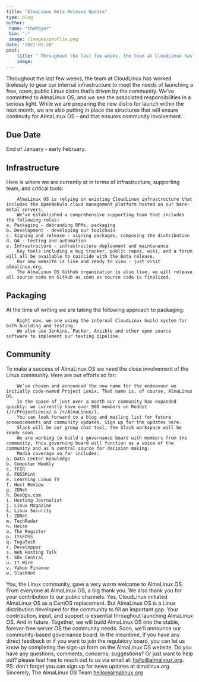 ```yaml
---
title: "AlmaLinux Beta Release Update"
type: blog
author: 
 name: "theMayor"
 bio: "-"
 image: /images/profile.png
date: '2021-01-20'
post:
    title: " Throughout the last few weeks, the team at CloudLinux has worked tirelessly to gear our internal infrastructure to meet the needs of launching a free,... "
    image: 
---
```


Throughout the last few weeks, the team at CloudLinux has worked tirelessly to gear our internal infrastructure to meet the needs of launching a free, open, public Linux distro that’s driven by the community. We’ve committed to AlmaLinux OS, and we see the associated responsibilities in a serious light. While we are preparing the new distro for launch within the next month, we are also putting in place the structures that will ensure continuity for AlmaLinux OS - and that ensures community involvement.

## Due Date

End of January - early February.

## Infrastructure

Here is where we are currently at in terms of infrastructure, supporting team, and critical tools:

        AlmaLinux OS is relying on existing CloudLinux infrastructure that includes the OpenNebula cloud management platform hosted on our bare-metal servers.
        We’ve established a comprehensive supporting team that includes the following roles:
    a. Packaging - debranding RPMs, packaging
    b. Development - developing our toolchain
    c. Signing and release - signing packages, composing the distribution
    d. QA - testing and automation
    e. Infrastructure - infrastructure deployment and maintenance
        Key tools including a bug tracker, public repos, wiki, and a forum will all be available to coincide with the Beta release.
        Our new website is live and ready to view - just visit almalinux.org.
        The AlmaLinux OS Github organization is also live, we will release all source code on GitHub as soon as source code is finalized.

## Packaging

At the time of writing we are taking the following approach to packaging:

        Right now, we are using the internal CloudLinux build system for both building and testing.
        We also use Jenkins, Packer, Ansible and other open source software to implement our testing pipeline.

## Community

To make a success of AlmaLinux OS we need the close involvement of the Linux community. Here are our efforts so far:

        We’ve chosen and announced the new name for the endeavour we initially code-named Project Lenix. That name is, of course, AlmaLinux OS.
        In the space of just over a month our community has expanded quickly: we currently have over 900 members on Reddit (/r/ProjectLenix/ & /r/AlmaLinux/).
        You can look forward to a blog and mailing list for future announcements and community updates. Sign up for the updates here.
        Slack will be our group chat tool, the Slack workspace will be ready soon.
        We are working to build a governance board with members from the community, this governing board will function as a voice of the community and as a central source for decision making.
        Media coverage so far includes:
    a. Data Center Knowledge
    b. Computer Weekly
    c. TFIR
    d. FOSSMint
    e. Learning Linux TV
    f. Host Review
    g. ZDNet
    h. DevOps.com
    i. Hosting Journalist
    j. Linux Magazine
    k. Linux Security
    l. ZDNet
    m. TechRadar
    n. Heise
    o. The Register
    p. ItsFOSS
    q. TugaTech
    r. Developpez
    s. Web Hosting Talk
    t. SDx Central
    u. IT Wire
    v. Yahoo Finance
    w. Slashdot

You, the Linux community, gave a very warm welcome to AlmaLinux OS. From everyone at AlmaLinux OS, a big thank you. We also thank you for your contribution to our public channels. Yes, CloudLinux initiated AlmaLinux OS as a CentOS replacement. But AlmaLinux OS is a Linux distribution developed for the community to fill an important gap. Your contribution, input, and support is essential throughout launching AlmaLinux OS. And in future. Together, we will build AlmaLinux OS into the stable, forever-free server OS the community needs. Soon, we’ll announce our community-based governance board. In the meantime, if you have any direct feedback or if you want to join the regulatory board, you can let us know by completing the sign-up form on the AlmaLinux OS website. Do you have any questions, comments, concerns, suggestions? Or just want to help out? please feel free to reach out to us via email at: hello@almalinux.org. PS: don’t forget you can sign up for news updates at almalinux.org. Sincerely, The AlmaLinux OS Team hello@almalinux.org